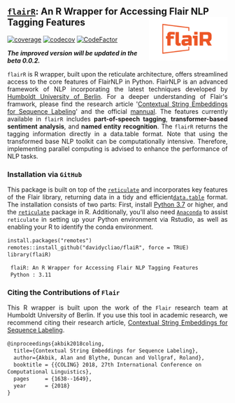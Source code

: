 ##  <u>`flairR`</u>: An R Wrapper for Accessing Flair NLP Tagging Features <img src="man/figures/logo.png" align="right" width="180"/>

[![coverage](https://github.com/davidycliao/flaiR/actions/workflows/test-coverage.yaml/badge.svg)](https://github.com/davidycliao/flaiR/actions/workflows/test-coverage.yaml)
[![codecov](https://codecov.io/gh/davidycliao/flaiR/graph/badge.svg?token=CPIBIB6L78)](https://codecov.io/gh/davidycliao/flaiR)
[![CodeFactor](https://www.codefactor.io/repository/github/davidycliao/flair/badge)](https://www.codefactor.io/repository/github/davidycliao/flair)


___The improved version will be updated in the beta 0.0.2.___

<div style="text-align: justify">


`flairR` is R wrapper, built upon the reticulate architecture, offers streamlined access to the core features of FlairNLP in Python. FlairNLP is an advanced framework of NLP incorporating the latest techniques developed by [Humboldt University of Berlin](https://github.com/flairNLP/flair). For a deeper understanding of Flair's framwork, please find the research article '[Contextual String Embeddings for Sequence Labeling](https://aclanthology.org/C18-1139.pdf)' and the official [mannual](https://flairnlp.github.io). The  features currently available in `flairR` includes __part-of-speech tagging__, __transformer-based sentiment analysis__, and __named entity recognition__. The `flairR` returns the tagging information directly in a data.table format. Note that using the transformed base NLP toolkit can be computationally intensive. Therefore, implementing parallel computing is advised to enhance the performance of NLP tasks.



### Installation via `GitHub` 


This package is built on top of the [`reticulate`](https://rstudio.github.io/reticulate/) and incorporates key features of the Flair library, returning data in a tidy and efficient[`data.table`](https://cran.r-project.org/web/packages/data.table/index.html) format. The installation consists of two parts: First, install [Python 3.7](https://www.python.org/downloads/) or higher, and the [`reticulate`](https://rstudio.github.io/reticulate/) package in R. Additionally, you'll also need [`Anaconda`](Anaconda) to assist `reticulate` in setting up your Python environment via Rstudio, as well as enabling your R to identify the conda environment. 



```
install.packages("remotes")
remotes::install_github("davidycliao/flaiR", force = TRUE)
library(flaiR)
```

```
 flaiR: An R Wrapper for Accessing Flair NLP Tagging Features      
 Python : 3.11   
```


</div>


### Citing the Contributions of `Flair`

<div style="text-align: justify">

This R wrapper is built upon the work of the `Flair` research team at Humboldt University of Berlin. If you use this tool in academic research, we recommend citing their research article, [Contextual String Embeddings for Sequence Labeling](https://aclanthology.org/C18-1139.pdf).

</div>

```
@inproceedings{akbik2018coling,
  title={Contextual String Embeddings for Sequence Labeling},
  author={Akbik, Alan and Blythe, Duncan and Vollgraf, Roland},
  booktitle = {{COLING} 2018, 27th International Conference on Computational Linguistics},
  pages     = {1638--1649},
  year      = {2018}
}
```

